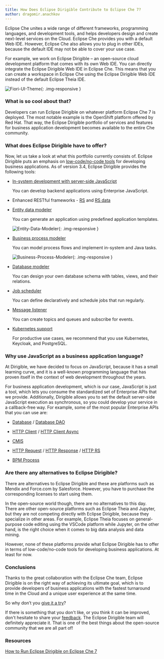 ```yaml
---
title: How Does Eclipse Dirigible Contribute to Eclipse Che 7?
author: dragomir.anachkov
---
```


Eclipse Che unites a wide range of different frameworks, programming languages, and development tools, and helps developers design and create next-level services on the Cloud. Eclipse Che provides you with a default Web IDE. However, Eclipse Che also allows you to plug in other IDEs, because the default IDE may not be able to cover your use case.

For example, we work on Eclipse Dirigible – an open-source cloud development platform that comes with its own Web IDE. You can directly integrate the Eclipse Dirigible Web IDE in Eclipse Che. This means that you can create a workspace in Eclipse Chе using the Eclipse Dirigible Web IDE instead of the default Eclipse Theia IDE.

![Fiori-UI-Theme](/img/posts/20190925/dirigible_fiori_che7.png){: .img-responsive }

### What is so cool about that?

Developers can run Eclipse Dirigible on whatever platform Eclipse Che 7 is deployed. The most notable example is the OpenShift platform offered by Red Hat. That way, the Eclipse Dirigible portfolio of services and features for business application development becomes available to the entire Che community.

### What does Eclipse Dirigible have to offer?

Now, let us take a look at what this portfolio currently consists of.
Eclipse Dirigible puts an emphasis on [low-code/no-code tools](https://thuf.github.io/dirigible-io/blogs/2018/12/05/you_dont_need_abs_to_model_apps.html) for developing business applications. As of version 3.4, Eclipse Dirigible provides the following tools:

* [In-system development with server-side JavaScript](https://www.youtube.com/watch?v=NZGbQOwAlYE)
  
  You can develop backend applications using Enterprise JavaScript.

* Enhanced RESTful frameworks - [RS](https://thuf.github.io/dirigible-io/api/http_rs.html) and [RS data](https://thuf.github.io/dirigible-io/api/http_rs-data.html)

* [Entity data modeler](https://www.youtube.com/watch?v=im_BMYNnLZQ)

  You can generate an application using predefined application templates.

  ![Entity-Data-Modeler](/img/posts/20190925/dirigible_edm_che7.png){: .img-responsive }
 
* [Business process modeler](https://thuf.github.io/dirigible-io/blogs/2018/12/05/you_dont_need_abs_to_model_apps.html)

  You can model process flows and implement in-system and Java tasks.
  
  ![Business-Process-Modeler](/img/posts/20190925/dirigible_bpmn_che7.png){: .img-responsive }
  
* [Database modeler](https://thuf.github.io/dirigible-io/help/ide_modeler_database_schema.html)

  You can design your own database schema with tables, views, and their relations.

* [Job scheduler](https://www.youtube.com/watch?v=_FJwZQZo2A8)

  You can define declaratively and schedule jobs that run regularly.

* [Message listener](https://www.youtube.com/watch?v=zMnQBQbTPOE)

  You can create topics and queues and subscribe for events.
  
* [Kubernetes support](https://thuf.github.io/dirigible-io/blogs/2018/06/25/kubernetes_keycloak_postgresql_dirigible.html)

  For productive use cases, we recommend that you use Kubernetes, Keycloak, and PostgreSQL.

### Why use JavaScript as a business application language?

At Dirigible, we have decided to focus on JavaScript, because it has a small learning curve, and it is a well-known programming language that has proven itself in the context of web development throughout the years.

For business application development, which is our case, JavaScript is just a tool, which lets you consume the standardized set of Enterprise APIs that we provide. Additionally, Dirigible allows you to set the default server-side JavaScript execution as synchronous, so you could develop your service in a callback-free way. For example, some of the most popular Enterprise APIs that you can use are:

* [Database](https://thuf.github.io/dirigible-io/api/database.html) / [Database DAO](https://thuf.github.io/dirigible-io/api/database_dao.html)

* [HTTP Client](https://thuf.github.io/dirigible-io/api/http_client.html) / [HTTP Client Async](https://thuf.github.io/dirigible-io/api/http_client_async.html)

* [CMIS](https://thuf.github.io/dirigible-io/api/cmis.html)

* [HTTP Request](https://thuf.github.io/dirigible-io/api/http_request.html) / [HTTP Response](https://thuf.github.io/dirigible-io/api/http_response.html) / [HTTP RS](https://thuf.github.io/dirigible-io/api/http_rs.html)

* [BPM Process](https://thuf.github.io/dirigible-io/api/bpm_process.html)

### Are there any alternatives to Eclipse Dirigible?

There are alternatives to Eclipse Dirigible and these are platforms such as Mendix and Force.com by Salesforce. However, you have to purchase the corresponding licenses to start using them.

In the open-source world though, there are no alternatives to this day. There are other open-source platforms such as Eclipse Theia and Jupyter, but they are not competing directly with Eclipse Dirigible, because they specialize in other areas. For example, Eclipse Theia focuses on general-purpose code editing using the VSCode platform while Jupyter, on the other hand, is the right choice when it comes to big data analysis and data mining.

However, none of these platforms provide what Eclipse Dirigible has to offer in terms of low-code/no-code tools for developing business applications. At least for now.

### Conclusions

Thanks to the great collaboration with the Eclipse Che team, Eclipse Dirigible is on the right way of achieving its ultimate goal, which is to provide developers of business applications with the fastest turnaround time in the Cloud and a unique user experience at the same time.

So why don’t you [give it a try](https://thuf.github.io/dirigible-io)?

If there is something that you don't like, or you think it can be improved, don't hesitate to share your [feedback](https://github.com/eclipse/dirigible/issues). The Eclipse Dirigible team will definitely appreciate it. That is one of the best things about the open-source community that we are all part of!

### Resources

[How to Run Eclipse Dirigible on Eclipse Che 7](https://www.youtube.com/watch?v=AA3M-vuY3pY)
